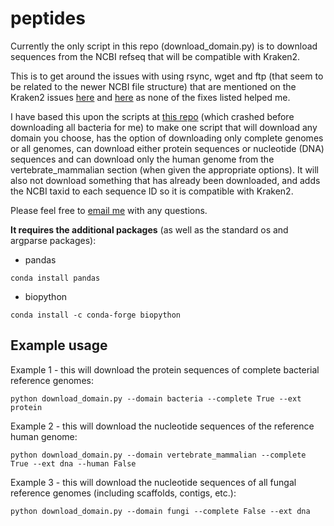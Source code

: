 # peptides

Currently the only script in this repo (download_domain.py) is to download sequences from the NCBI refseq that will be compatible with Kraken2. 

This is to get around the issues with using rsync, wget and ftp (that seem to be related to the newer NCBI file structure) that are mentioned on the Kraken2 issues [here](https://github.com/DerrickWood/kraken/issues/114) and [here](https://github.com/DerrickWood/kraken2/issues/272) as none of the fixes listed helped me. 

I have based this upon the scripts at [this repo](https://github.com/fischuu/Kraken_db_install_scripts/) (which crashed before downloading all bacteria for me) to make one script that will download any domain you choose, has the option of downloading only complete genomes or all genomes, can download either protein sequences or nucleotide (DNA) sequences and can download only the human genome from the vertebrate_mammalian section (when given the appropriate options).
It will also not download something that has already been downloaded, and adds the NCBI taxid to each sequence ID so it is compatible with Kraken2. 

Please feel free to [email me](mailto:robyn.wright@dal.ca) with any questions.

**It requires the additional packages** (as well as the standard os and argparse packages):
- pandas 
```{bash, eval=FALSE}
conda install pandas
```
- biopython
```{bash, eval=FALSE}
conda install -c conda-forge biopython
```

## Example usage

Example 1 - this will download the protein sequences of complete bacterial reference genomes:
```{bash, eval=FALSE}
python download_domain.py --domain bacteria --complete True --ext protein
```


Example 2 - this will download the nucleotide sequences of the reference human genome:
```{bash, eval=FALSE}
python download_domain.py --domain vertebrate_mammalian --complete True --ext dna --human False
```


Example 3 - this will download the nucleotide sequences of all fungal reference genomes (including scaffolds, contigs, etc.):
```{bash, eval=FALSE}
python download_domain.py --domain fungi --complete False --ext dna
```
